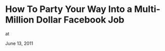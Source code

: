 # How To Party Your Way Into a Multi-Million Dollar Facebook Job





at

June 13, 2011















